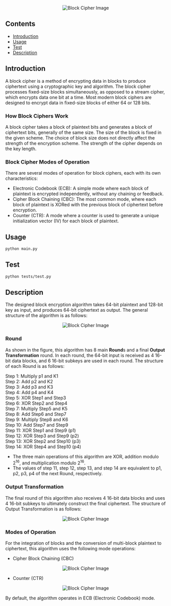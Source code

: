 <p align="center">
<img alt = "Block Cipher Image"
    src="https://imgs.search.brave.com/q-Pt0EhgNWnFfgFNgPyyLwGFON2k9pP0GqsFzY1fpoE/rs:fit:860:0:0/g:ce/aHR0cHM6Ly93d3cu/dHV0b3JpYWxzcG9p/bnQuY29tL2NyeXB0/b2dyYXBoeS9pbWFn/ZXMvYmxvY2tfY2lw/aGVyLmpwZw">
</p>


## Contents

- [Introduction](#introduction)
- [Usage](#usage)
- [Test](#Test)
- [Description](#description)

## Introduction
A block cipher is a method of encrypting data in blocks to produce ciphertext using a cryptographic key and algorithm. The block cipher processes fixed-size blocks simultaneously, as opposed to a stream cipher, which encrypts data one bit at a time. Most modern block ciphers are designed to encrypt data in fixed-size blocks of either 64 or 128 bits.

### How Block Ciphers Work

A block cipher takes a block of plaintext bits and generates a block of ciphertext bits, generally of the same size. The size of the block is fixed in the given scheme. The choice of block size does not directly affect the strength of the encryption scheme. The strength of the cipher depends on the key length.

### Block Cipher Modes of Operation

There are several modes of operation for block ciphers, each with its own characteristics:
+ Electronic Codebook (ECB): A simple mode where each block of plaintext is encrypted independently, without any chaining or feedback.
+ Cipher Block Chaining (CBC): The most common mode, where each block of plaintext is XORed with the previous block of ciphertext before encryption.
+ Counter (CTR): A mode where a counter is used to generate a unique initialization vector (IV) for each block of plaintext.


## Usage
```bash
python main.py
```

## Test
```bash
python tests/test.py
```

## Description
The designed block encryption algorithm takes 64-bit plaintext and 128-bit key as input, and produces 64-bit ciphertext as output. The general structure of the algorithm is as follows:
<p align="center">
<img alt = "Block Cipher Image"
    src="https://drive.google.com/uc?export=view&id=1ZBBFRfeDk9gTQ_VGUEaDxPCeBuZvcoWT">
</p>

### Round
As shown in the figure, this algorithm has 8 main **Round**s and a final **Output Transformation** round. In each round, the 64-bit input is received as 4 16-bit data blocks, and 6 16-bit subkeys are used in each round. The structure of each Round is as follows:

Step 1: Multiply p1 and K1<br />
Step 2: Add p2 and K2<br />
Step 3: Add p3 and K3<br />
Step 4: Add p4 and K4<br />
Step 5: XOR Step1 and Step3<br />
Step 6: XOR Step2 and Step4<br />
Step 7: Multiply Step5 and K5<br />
Step 8: Add Step6 and Step7<br />
Step 9: Multiply Step8 and K6<br />
Step 10: Add Step7 and Step9<br />
Step 11: XOR Step1 and Step9 (p1)<br />
Step 12: XOR Step3 and Step9 (p2)<br />
Step 13: XOR Step2 and Step10 (p3)<br />
Step 14: XOR Step4 and Step10 (p4)<br />

+ The three main operations of this algorithm are XOR, addition modulo 2<sup>16</sup>, and multiplication modulo 2<sup>16</sup>.
+ The values of step 11, step 12, step 13, and step 14 are equivalent to p1, p2, p3, p4 of the next Round, respectively.

### Output Transformation
The final round of this algorithm also receives 4 16-bit data blocks and uses 4 16-bit subkeys to ultimately construct the final ciphertext. The structure of Output Transformation is as follows:

<p align="center">
<img alt = "Block Cipher Image"
    src="https://drive.google.com/uc?export=view&id=1dPnm-63SGeUR_lbBTvYpOA_lyR2tlWfY">
</p>

### Modes of Operation
For the integration of blocks and the conversion of multi-block plaintext to ciphertext, this algorithm uses the following mode operations:

+ Cipher Block Chaining (CBC)
<p align="center">
<img alt = "Block Cipher Image"
    src="https://drive.google.com/uc?export=view&id=1T8tQ7k5RmngL1RGqctE6GlOgKenKLsPV">
</p>

+ Counter (CTR)
<p align="center">
<img alt = "Block Cipher Image"
    src="https://drive.google.com/uc?export=view&id=1cC-y_ixISnbPhGK139nCbG7nr50qDAw2">
</p>

By default, the algorithm operates in ECB (Electronic Codebook) mode.
